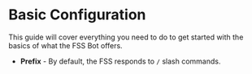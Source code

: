 # Basic Configuration

This guide will cover everything you need to do to get started with the basics of what the FSS Bot offers.

- **Prefix** -
By default, the FSS responds to ``/`` slash commands.
